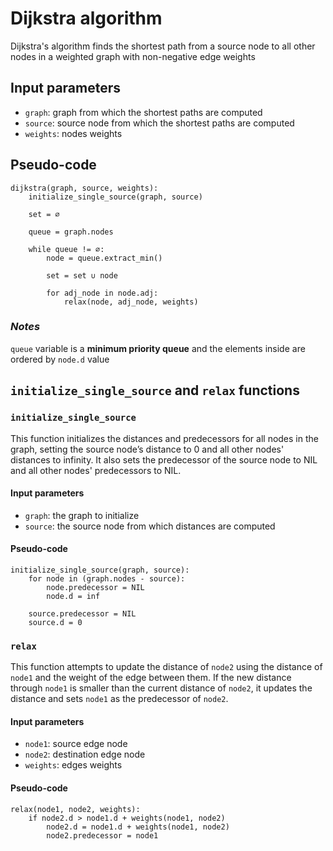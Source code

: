 # Dijkstra algorithm

Dijkstra's algorithm finds the shortest path from a source node to all other nodes in a weighted graph with non-negative edge weights

## Input parameters

- `graph`: graph from which the shortest paths are computed
- `source`: source node from which the shortest paths are computed
- `weights`: nodes weights

## Pseudo-code

```
dijkstra(graph, source, weights):
    initialize_single_source(graph, source)

    set = ∅

    queue = graph.nodes

    while queue != ∅:
        node = queue.extract_min()

        set = set ∪ node

        for adj_node in node.adj:
            relax(node, adj_node, weights)

```

### _Notes_

`queue` variable is a **minimum priority queue** and the elements inside are ordered by `node.d` value

## `initialize_single_source` and `relax` functions

### `initialize_single_source`

This function initializes the distances and predecessors for all nodes in the graph, setting the source node’s distance to 0 and all other nodes' distances to infinity. It also sets the predecessor of the source node to NIL and all other nodes' predecessors to NIL.

#### Input parameters

- `graph`: the graph to initialize
- `source`: the source node from which distances are computed

#### Pseudo-code

```
initialize_single_source(graph, source):
    for node in (graph.nodes - source):
        node.predecessor = NIL
        node.d = inf

    source.predecessor = NIL
    source.d = 0
```

### `relax`

This function attempts to update the distance of `node2` using the distance of `node1` and the weight of the edge between them. If the new distance through `node1` is smaller than the current distance of `node2`, it updates the distance and sets `node1` as the predecessor of `node2`.

#### Input parameters

- `node1`: source edge node
- `node2`: destination edge node
- `weights`: edges weights

#### Pseudo-code

```
relax(node1, node2, weights):
    if node2.d > node1.d + weights(node1, node2)
        node2.d = node1.d + weights(node1, node2)
        node2.predecessor = node1
```
